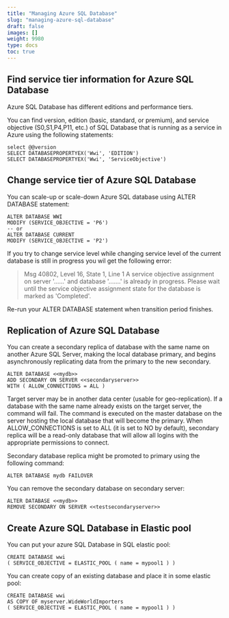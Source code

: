 ```yaml
---
title: "Managing Azure SQL Database"
slug: "managing-azure-sql-database"
draft: false
images: []
weight: 9980
type: docs
toc: true
---
```


## Find service tier information for Azure SQL Database
Azure SQL Database has different editions and performance tiers.

You can find version, edition (basic, standard, or premium), and service objective (S0,S1,P4,P11, etc.) of SQL Database that is running as a service in Azure using the following statements:

    select @@version
    SELECT DATABASEPROPERTYEX('Wwi', 'EDITION')
    SELECT DATABASEPROPERTYEX('Wwi', 'ServiceObjective')



## Change service tier of Azure SQL Database
You can scale-up or scale-down Azure SQL database using ALTER DATABASE statement:

    ALTER DATABASE WWI
    MODIFY (SERVICE_OBJECTIVE = 'P6')
    -- or
    ALTER DATABASE CURRENT
    MODIFY (SERVICE_OBJECTIVE = 'P2')

If you try to change service level while changing service level of the current database is still in progress you wil get the following error:

> Msg 40802, Level 16, State 1, Line 1 A service objective assignment on
> server '......' and database '.......' is already in progress.
> Please wait until the service objective assignment state for the
> database is marked as 'Completed'.

Re-run your ALTER DATABASE statement when transition period finishes.

## Replication of Azure SQL Database
You can create a secondary replica of database with the same name on another Azure SQL Server, making the local database primary, and begins asynchronously replicating data from the primary to the new secondary. 

    ALTER DATABASE <<mydb>>
    ADD SECONDARY ON SERVER <<secondaryserver>>
    WITH ( ALLOW_CONNECTIONS = ALL ) 

Target server may be in another data center (usable for geo-replication).
If a database with the same name already exists on the target server, the command will fail. The command is executed on the master database on the server hosting the local database that will become the primary.
When ALLOW_CONNECTIONS is set to ALL (it is set to NO by default), secondary replica will be a read-only database that will allow all logins with the appropriate permissions to connect.

Secondary database replica might be promoted to primary using the following command:

    ALTER DATABASE mydb FAILOVER 

You can remove the secondary database on secondary server:

    ALTER DATABASE <<mydb>>
    REMOVE SECONDARY ON SERVER <<testsecondaryserver>>

## Create Azure SQL Database in Elastic pool
You can put your azure SQL Database in SQL elastic pool:

    CREATE DATABASE wwi
    ( SERVICE_OBJECTIVE = ELASTIC_POOL ( name = mypool1 ) ) 

You can create copy of an existing database and place it in some elastic pool:

    CREATE DATABASE wwi
    AS COPY OF myserver.WideWorldImporters  
    ( SERVICE_OBJECTIVE = ELASTIC_POOL ( name = mypool1 ) ) 

